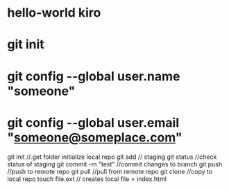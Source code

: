 # hello-world kiro
# git init
# git config --global user.name "someone"
# git config --global user.email "someone@someplace.com"


git init //.get folder initialize local repo
git add <file> // staging
git status //check status of staging
git commit -m "test" //commit changes to branch
git push //push to remote repo
git pull //pull from remote repo
git clone //copy to local repo
touch file.ext // creates local file = index.html